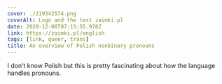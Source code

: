 ```yaml
---
cover: ./219342574.png
coverAlt: Logo and the text zaimki.pl
date: 2020-12-08T07:15:55.978Z
link: https://zaimki.pl/english
tags: [link, queer, trans]
title: An overview of Polish nonbinary pronouns
---
```


I don’t know Polish but this is pretty fascinating about how the language handles pronouns.
